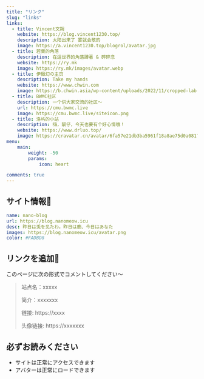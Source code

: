```yaml
---
title: "リンク"
slug: "links"
links:
  - title: Vincent文朔
    website: https://blog.vincent1230.top/
    description: 太阳出来了 雾就会散的
    image: https://a.vincent1230.top/blogrol/avatar.jpg
  - title: 若葉的角落
    description: 在這世界的角落蹲著 & 碎碎念
    website: https://ry.mk
    image: https://ry.mk/images/avatar.webp
  - title: 伊緻幻の主页
    description: Take my hands
    website: https://www.chwin.com
    image: https://b.chwin.asia/wp-content/uploads/2022/11/cropped-lab.magiconch.com90s-time-machine-1667800846069.jpg
  - title: BWMC社区
    description: 一个供大家交流的社区～
    url: https://cmu.bwmc.live
    image: https://cmu.bwmc.live/siteicon.png
  - title: 洛屿的小站  
    description: 嗨，靓仔，今天也要有个好心情哦！
    website: https://www.drluo.top/
    image: https://cravatar.cn/avatar/6fa57e21db3ba5961f18a8ae75d0a081?s=100
menu:
    main: 
        weight: -50
        params:
            icon: heart

comments: true
---
```

## サイト情報📄
```yaml
name: nano-blog
url: https://blog.nanomeow.icu
desc: 昨日は兎を见たわ。昨日は鹿、今日はあなた
images: https://blog.nanomeow.icu/avatar.png
color: #FADBD8
```
## リンクを追加🔗
このページに次の形式でコメントしてください～
>站点名：xxxxx
>
>简介：xxxxxxx
>
>链接: https://xxxx
>
>头像链接: https://xxxxxxx
## 必ずお読みください
- サイトは正常にアクセスできます
- アバターは正常にロードできます